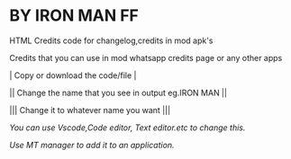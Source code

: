 # BY IRON MAN FF
HTML Credits code for changelog,credits in mod apk's

Credits that you can use in mod whatsapp credits page or any other apps

| Copy or download the code/file |

|| Change the name that you see in output eg.IRON MAN ||

||| Change it to whatever name you want |||

*You can use Vscode,Code editor, Text editor.etc to change this.*

_Use MT manager to add it to an application._

